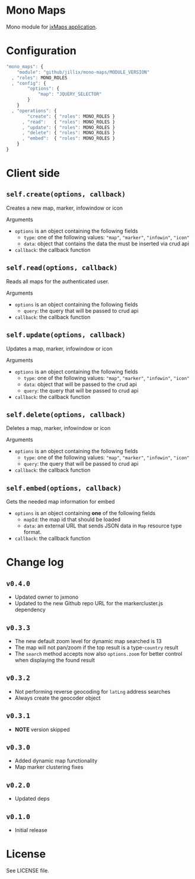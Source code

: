 Mono Maps
=========
Mono module for [jxMaps application](https://github.com/jillix/Maps).

# Configuration

```js
"mono_maps": {
    "module": "github/jillix/mono-maps/MODULE_VERSION"
  , "roles": MONO_ROLES
  , "config": {
        "options": {
            "map": "JQUERY_SELECTOR"
        }
    }
  , "operations": {
        "create": { "roles": MONO_ROLES }
      , "read":   { "roles": MONO_ROLES }
      , "update": { "roles": MONO_ROLES }
      , "delete": { "roles": MONO_ROLES }
      , "embed":  { "roles": MONO_ROLES }
    }
}
```

# Client side

## `self.create(options, callback)`
Creates a new map, marker, infowindow or icon

Arguments
 - `options` is an object containing the following fields
   - `type`: one of the following values: `"map"`, `"marker"`, `"infowin"`, `"icon"`
   - `data`: object that contains the data the must be inserted via crud api
 - `callback`: the callback function

## `self.read(options, callback)`
Reads all maps for the authenticated user.

Arguments
 - `options` is an object containing the following fields
   - `query`: the query that will be passed to crud api
 - `callback`: the callback function

## `self.update(options, callback)`
Updates a map, marker, infowindow or icon

Arguments
 - `options` is an object containing the following fields
   - `type`: one of the following values: `"map"`, `"marker"`, `"infowin"`, `"icon"`
   - `data`: object that will be passed to the crud api
   - `query`: the query that will be passed to crud api
 - `callback`: the callback function

## `self.delete(options, callback)`
Deletes a map, marker, infowindow or icon

Arguments
 - `options` is an object containing the following fields
   - `type`: one of the following values: `"map"`, `"marker"`, `"infowin"`, `"icon"`
   - `query`: the query that will be passed to crud api
 - `callback`: the callback function

## `self.embed(options, callback)`
Gets the needed map information for embed

 - `options` is an object containing **one** of the following fields
   - `mapId`: the map id that should be loaded
   - `data`: an external URL that sends JSON data in `Map` resource type format.
 - `callback`: the callback function

# Change log

## `v0.4.0`
 - Updated owner to jxmono
 - Updated to the new Github repo URL for the markercluster.js dependency

## `v0.3.3`
 - The new default zoom level for dynamic map searched is 13
 - The map will not pan/zoom if the top result is a type-`country` result
 - The `search` method accepts now also `options.zoom` for better control when displaying the found result

## `v0.3.2`
 - Not performing reverse geocoding for `latLng` address searches
 - Always create the geocoder object

## `v0.3.1`
 - **NOTE** version skipped

## `v0.3.0`
 - Added dynamic map functionality
 - Map marker clustering fixes

## `v0.2.0`
 - Updated deps

## `v0.1.0`
 - Initial release

# License
See LICENSE file.
